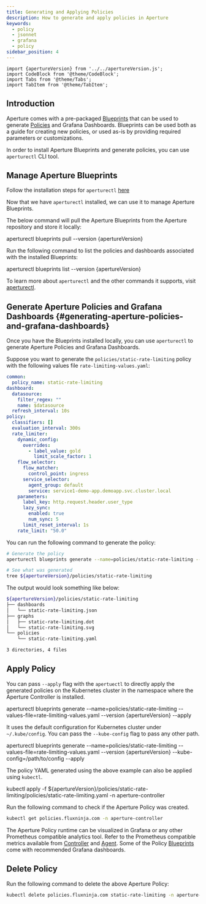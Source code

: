 ```yaml
---
title: Generating and Applying Policies
description: How to generate and apply policies in Aperture
keywords:
  - policy
  - jsonnet
  - grafana
  - policy
sidebar_position: 4
---
```


```mdx-code-block
import {apertureVersion} from '../../apertureVersion.js';
import CodeBlock from '@theme/CodeBlock';
import Tabs from '@theme/Tabs';
import TabItem from '@theme/TabItem';
```

## Introduction

Aperture comes with a pre-packaged [Blueprints][blueprints] that can be used to
generate [Policies][policies] and Grafana Dashboards. Blueprints can be used
both as a guide for creating new policies, or used as-is by providing required
parameters or customizations.

In order to install Aperture Blueprints and generate policies, you can use
`aperturectl` CLI tool.

## Manage Aperture Blueprints

Follow the installation steps for `aperturectl`
[here](/get-started/aperture-cli/aperture-cli.md#installation)

Now that we have `aperturectl` installed, we can use it to manage Aperture
Blueprints.

The below command will pull the Aperture Blueprints from the Aperture repository
and store it locally:

<CodeBlock language="bash">
aperturectl blueprints pull --version {apertureVersion}
</CodeBlock>

Run the following command to list the policies and dashboards associated with
the installed Blueprints:

<CodeBlock language="bash">
aperturectl blueprints list --version {apertureVersion}
</CodeBlock>

To learn more about `aperturectl` and the other commands it supports, visit
[aperturectl](/get-started/aperture-cli/aperturectl.md).

## Generate Aperture Policies and Grafana Dashboards {#generating-aperture-policies-and-grafana-dashboards}

Once you have the Blueprints installed locally, you can use `aperturectl` to
generate Aperture Policies and Grafana Dashboards.

Suppose you want to generate the `policies/static-rate-limiting` policy with the
following values file `rate-limiting-values.yaml`:

```yaml
common:
  policy_name: static-rate-limiting
dashboard:
  datasource:
    filter_regex: ""
    name: $datasource
  refresh_interval: 10s
policy:
  classifiers: []
  evaluation_interval: 300s
  rate_limiter:
    dynamic_config:
      overrides:
        - label_value: gold
          limit_scale_factor: 1
    flow_selector:
      flow_matcher:
        control_point: ingress
      service_selector:
        agent_group: default
        service: service1-demo-app.demoapp.svc.cluster.local
    parameters:
      label_key: http.request.header.user_type
      lazy_sync:
        enabled: true
        num_sync: 5
      limit_reset_interval: 1s
    rate_limit: "50.0"
```

You can run the following command to generate the policy:

```bash
# Generate the policy
aperturectl blueprints generate --name=policies/static-rate-limiting --values-file=rate-limiting-values.yaml

# See what was generated
tree ${apertureVersion}/policies/static-rate-limiting
```

The output would look something like below:

```bash
${apertureVersion}/policies/static-rate-limiting
├── dashboards
│   └── static-rate-limiting.json
├── graphs
│   ├── static-rate-limiting.dot
│   └── static-rate-limiting.svg
└── policies
    └── static-rate-limiting.yaml

3 directories, 4 files
```

## Apply Policy

<Tabs>
<TabItem value="aperturectl" label="aperturectl">

You can pass `--apply` flag with the `apertuectl` to directly apply the
generated policies on the Kubernetes cluster in the namespace where the Aperture
Controller is installed.

<CodeBlock language="bash">
aperturectl blueprints generate --name=policies/static-rate-limiting --values-file=rate-limiting-values.yaml --version {apertureVersion} --apply
</CodeBlock>

It uses the default configuration for Kubernetes cluster under `~/.kube/config`.
You can pass the `--kube-config` flag to pass any other path.

<CodeBlock language="bash">
aperturectl blueprints generate --name=policies/static-rate-limiting --values-file=rate-limiting-values.yaml --version {apertureVersion} --kube-config=/path/to/config --apply
</CodeBlock>

</TabItem>
<TabItem value="kubectl" label="kubectl">

The policy YAML generated using the above example can also be applied using
`kubectl`.

<CodeBlock language="bash">
kubectl apply -f ${apertureVersion}/policies/static-rate-limiting/policies/static-rate-limiting.yaml -n aperture-controller
</CodeBlock>

</TabItem>
</Tabs>

Run the following command to check if the Aperture Policy was created.

```bash
kubectl get policies.fluxninja.com -n aperture-controller
```

The Aperture Policy runtime can be visualized in Grafana or any other Prometheus
compatible analytics tool. Refer to the Prometheus compatible metrics available
from [Controller][controller-metrics] and [Agent][agent-metrics]. Some of the
Policy [Blueprints][blueprints] come with recommended Grafana dashboards.

## Delete Policy

Run the following command to delete the above Aperture Policy:

```bash
kubectl delete policies.fluxninja.com static-rate-limiting -n aperture-controller
```

[controller-metrics]: /reference/observability/prometheus-metrics/controller.md
[agent-metrics]: /reference/observability/prometheus-metrics/agent.md
[blueprints]: /reference/policies/bundled-blueprints/bundled-blueprints.md
[policies]: /concepts/policy/policy.md
